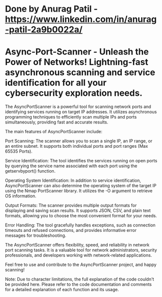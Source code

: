 # Done by Anurag Patil - https://www.linkedin.com/in/anurag-patil-2a9b0022a/
# Async-Port-Scanner - Unleash the Power of Networks! Lightning-fast asynchronous scanning and service identification for all your cybersecurity exploration needs.

The AsyncPortScanner is a powerful tool for scanning network ports and identifying services running on target IP addresses. It utilizes asynchronous programming techniques to efficiently scan multiple IPs and ports simultaneously, providing fast and accurate results.

The main features of AsyncPortScanner include:

Port Scanning: The scanner allows you to scan a single IP, an IP range, or an entire subnet. It supports both individual ports and port ranges (Max 65535 Ports).

Service Identification: The tool identifies the services running on open ports by querying the service name associated with each port using the getservbyport() function.

Operating System Identification: In addition to service identification, AsyncPortScanner can also determine the operating system of the target IP using the Nmap PortScanner library. It utilizes the -O argument to retrieve OS information.

Output Formats: The scanner provides multiple output formats for displaying and saving scan results. It supports JSON, CSV, and plain text formats, allowing you to choose the most convenient format for your needs.

Error Handling: The tool gracefully handles exceptions, such as connection timeouts and refused connections, and provides informative error messages for troubleshooting.

The AsyncPortScanner offers flexibility, speed, and reliability in network port scanning tasks. It is a valuable tool for network administrators, security professionals, and developers working with network-related applications.

Feel free to use and contribute to the AsyncPortScanner project, and happy scanning!

Note: Due to character limitations, the full explanation of the code couldn't be provided here. Please refer to the code documentation and comments for a detailed explanation of each function and its usage.
